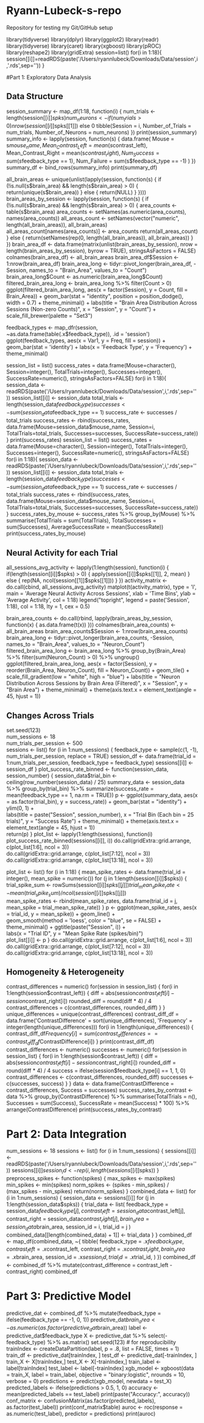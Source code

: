 # Ryann-Lubeck-s-repo
Repository for testing my Git/GitHub setup


library(tidyverse)
library(dplyr)
library(ggplot2)
library(readr)
library(tidyverse)
library(caret) 
library(xgboost)
library(pROC)
library(reshape2)
library(gridExtra)
session=list()
for(i in 1:18){
  session[[i]]=readRDS(paste('/Users/ryannlubeck/Downloads/Data/session',i,'.rds',sep=''))
}

#Part 1: Exploratory Data Analysis
## Data Structure
session_summary <- map_df(1:18, function(i) {
  num_trials <- length(session[[i]]$spks)
  num_neurons <- if(num_trials > 0) nrow(session[[i]]$spks[[1]]) else 0
  tibble(Session = i, 
         Number_of_Trials = num_trials, 
         Number_of_Neurons = num_neurons)
})
print(session_summary)
summary_info <- lapply(session, function(s) {
  data.frame(
    Mouse = s$mouse_name,
    Mean_Contrast_Left = mean(s$contrast_left),
    Mean_Contrast_Right = mean(s$contrast_right),
    Num_Success = sum(s$feedback_type == 1),
    Num_Failure = sum(s$feedback_type == -1)
  )
})
summary_df <- bind_rows(summary_info)
print(summary_df)

all_brain_areas <- unique(unlist(lapply(session, function(s) {
  if (!is.null(s$brain_area) && length(s$brain_area) > 0) {
    return(unique(s$brain_area))
  } else {
    return(NULL)
  }
})))
brain_areas_by_session <- lapply(session, function(s) {
  if (!is.null(s$brain_area) && length(s$brain_area) > 0) {
    area_counts <- table(s$brain_area)
    area_counts <- setNames(as.numeric(area_counts), names(area_counts))
    all_areas_count <- setNames(vector("numeric", length(all_brain_areas)), all_brain_areas)
    all_areas_count[names(area_counts)] <- area_counts
    return(all_areas_count)
  } else {
    return(setNames(rep(0, length(all_brain_areas)), all_brain_areas))
  }
})
brain_area_df <- data.frame(matrix(unlist(brain_areas_by_session), nrow = length(brain_areas_by_session), byrow = TRUE), stringsAsFactors = FALSE)
colnames(brain_area_df) <- all_brain_areas
brain_area_df$Session <- 1:nrow(brain_area_df)
brain_area_long <- tidyr::pivot_longer(brain_area_df, -Session, names_to = "Brain_Area", values_to = "Count")
brain_area_long$Count <- as.numeric(brain_area_long$Count)
filtered_brain_area_long <- brain_area_long %>%
  filter(Count > 0)
ggplot(filtered_brain_area_long, aes(x = factor(Session), y = Count, fill = Brain_Area)) +
  geom_bar(stat = "identity", position = position_dodge(), width = 0.7) +
  theme_minimal() +
  labs(title = "Brain Area Distribution Across Sessions (Non-zero Counts)", x = "Session", y = "Count") +
  scale_fill_brewer(palette = "Set3")
  
feedback_types <- map_dfr(session, ~as.data.frame(table(.x$feedback_type)), .id = 'session')
ggplot(feedback_types, aes(x = Var1, y = Freq, fill = session)) + 
  geom_bar(stat = 'identity') +
  labs(x = 'Feedback Type', y = 'Frequency') +
  theme_minimal()
  
session_list = list()
success_rates = data.frame(Mouse=character(), Session=integer(), TotalTrials=integer(), Successes=integer(), SuccessRate=numeric(), stringsAsFactors=FALSE)
for(i in 1:18){
    session_data <- readRDS(paste('/Users/ryannlubeck/Downloads/Data/session',i,'.rds',sep=''))
    session_list[[i]] <- session_data
    total_trials <- length(session_data$feedback_type)
    successes <- sum(session_data$feedback_type == 1)
    success_rate <- successes / total_trials
    success_rates <- rbind(success_rates, data.frame(Mouse=session_data$mouse_name, 
                                                     Session=i, 
                                                     TotalTrials=total_trials, 
                                                     Successes=successes, 
                                                     SuccessRate=success_rate))
}
print(success_rates)
session_list = list()
success_rates = data.frame(Mouse=character(), Session=integer(), TotalTrials=integer(), Successes=integer(), SuccessRate=numeric(), stringsAsFactors=FALSE)
for(i in 1:18){
    session_data <- readRDS(paste('/Users/ryannlubeck/Downloads/Data/session',i,'.rds',sep=''))
    session_list[[i]] <- session_data
    total_trials <- length(session_data$feedback_type)
    successes <- sum(session_data$feedback_type == 1)
    success_rate <- successes / total_trials
    success_rates <- rbind(success_rates, data.frame(Mouse=session_data$mouse_name, 
                                                     Session=i, 
                                                     TotalTrials=total_trials, 
                                                     Successes=successes, 
                                                     SuccessRate=success_rate))
}
success_rates_by_mouse <- success_rates %>%
  group_by(Mouse) %>%
  summarise(TotalTrials = sum(TotalTrials),
            TotalSuccesses = sum(Successes),
            AverageSuccessRate = mean(SuccessRate))
print(success_rates_by_mouse)

## Neural Activity for each Trial

all_sessions_avg_activity <- lapply(1:length(session), function(i) {
  if(length(session[[i]]$spks) > 0) {
    apply(session[[i]]$spks[[1]], 2, mean) 
  } else {
    rep(NA, ncol(session[[1]]$spks[[1]])) 
  }
})
activity_matrix <- do.call(cbind, all_sessions_avg_activity)
matplot(t(activity_matrix), type = 'l', main = 'Average Neural Activity Across Sessions', xlab = 'Time Bins', ylab = 'Average Activity', col = 1:18)
legend("topright", legend = paste('Session', 1:18), col = 1:18, lty = 1, cex = 0.5)

brain_area_counts <- do.call(rbind, lapply(brain_areas_by_session, function(x) {
    as.data.frame(t(x))
}))
colnames(brain_area_counts) <- all_brain_areas
brain_area_counts$Session <- 1:nrow(brain_area_counts)
brain_area_long <- tidyr::pivot_longer(brain_area_counts, -Session, names_to = "Brain_Area", values_to = "Neuron_Count")
filtered_brain_area_long <- brain_area_long %>%
  group_by(Brain_Area) %>%
  filter(sum(Neuron_Count) > 0) %>%
  ungroup()
ggplot(filtered_brain_area_long, aes(x = factor(Session), y = reorder(Brain_Area, Neuron_Count), fill = Neuron_Count)) +
  geom_tile() + 
  scale_fill_gradient(low = "white", high = "blue") + 
  labs(title = "Neuron Distribution Across Sessions by Brain Area (Filtered)", x = "Session", y = "Brain Area") +
  theme_minimal() +
  theme(axis.text.x = element_text(angle = 45, hjust = 1)) 
  
## Changes Across Trials
set.seed(123)  
num_sessions <- 18  
num_trials_per_session <- 500  
sessions <- list()
for (i in 1:num_sessions) {
  feedback_type <- sample(c(1, -1), num_trials_per_session, replace = TRUE)
  session_df <- data.frame(trial_id = 1:num_trials_per_session, feedback_type = feedback_type)
  sessions[[i]] <- session_df
}
plot_success_rate_binned <- function(session_data, session_number) {
  session_data$trial_bin <- ceiling(row_number(session_data) / 25)
  summary_data <- session_data %>%
    group_by(trial_bin) %>%
    summarize(success_rate = mean(feedback_type == 1, na.rm = TRUE))
  p <- ggplot(summary_data, aes(x = as.factor(trial_bin), y = success_rate)) +
    geom_bar(stat = "identity") +
    ylim(0, 1) +  
    labs(title = paste("Session", session_number), x = "Trial Bin (Each bin = 25 trials)", y = "Success Rate") +
    theme_minimal() +
    theme(axis.text.x = element_text(angle = 45, hjust = 1))  
  return(p)
}
plot_list <- lapply(1:length(sessions), function(i) plot_success_rate_binned(sessions[[i]], i))
do.call(gridExtra::grid.arrange, c(plot_list[1:6], ncol = 3))  
do.call(gridExtra::grid.arrange, c(plot_list[7:12], ncol = 3))  
do.call(gridExtra::grid.arrange, c(plot_list[13:18], ncol = 3)) 

plot_list <- list()
for (i in 1:18) {
    mean_spike_rates <- data.frame(trial_id = integer(), mean_spike = numeric())
    for (j in 1:length(session[[i]]$spks)) {
        trial_spike_sum <- rowSums(session[[i]]$spks[[j]])  
        trial_mean_spike_rate <- mean(trial_spike_sum) / ncol(session[[i]]$spks[[j]])  
        mean_spike_rates <- rbind(mean_spike_rates, data.frame(trial_id = j, mean_spike = trial_mean_spike_rate))
    }
    p <- ggplot(mean_spike_rates, aes(x = trial_id, y = mean_spike)) +
        geom_line() +  
        geom_smooth(method = 'loess', color = "blue", se = FALSE) +  
        theme_minimal() +
        ggtitle(paste("Session", i)) +  
        labs(x = "Trial ID", y = "Mean Spike Rate (spikes/bin)")  
    plot_list[[i]] <- p
}
do.call(gridExtra::grid.arrange, c(plot_list[1:6], ncol = 3))  
do.call(gridExtra::grid.arrange, c(plot_list[7:12], ncol = 3))  
do.call(gridExtra::grid.arrange, c(plot_list[13:18], ncol = 3)) 

## Homogeneity & Heterogeneity 
contrast_differences = numeric()
for(session in session_list) {
    for(i in 1:length(session$contrast_left)) {
        diff = abs(session$contrast_left[i] - session$contrast_right[i])
        rounded_diff = round(diff * 4) / 4 
        contrast_differences = c(contrast_differences, rounded_diff)
    }
}
unique_differences = unique(contrast_differences)
contrast_diff_df = data.frame('ContrastDifference' = sort(unique_differences), 'Frequency' = integer(length(unique_differences)))
for(i in 1:length(unique_differences)) {
    contrast_diff_df$Frequency[i] = sum(contrast_differences == contrast_diff_df$ContrastDifference[i])
}
print(contrast_diff_df)
contrast_differences <- numeric()
successes <- numeric()
for(session in session_list) {
    for(i in 1:length(session$contrast_left)) {
        diff = abs(session$contrast_left[i] - session$contrast_right[i])
        rounded_diff = round(diff * 4) / 4 
        success = ifelse(session$feedback_type[i] == 1, 1, 0) 
        contrast_differences <- c(contrast_differences, rounded_diff)
        successes <- c(successes, success)
    }
}
data <- data.frame(ContrastDifference = contrast_differences, Success = successes)
success_rates_by_contrast <- data %>%
  group_by(ContrastDifference) %>%
  summarise(TotalTrials = n(),
            Successes = sum(Success),
            SuccessRate = mean(Success) * 100) %>% 
  arrange(ContrastDifference)
print(success_rates_by_contrast)

# Part 2: Data Integration
num_sessions <- 18
sessions <- list()
for (i in 1:num_sessions) {
  sessions[[i]] <- readRDS(paste('/Users/ryannlubeck/Downloads/Data/session',i,'.rds',sep=''))
  sessions[[i]]$session_id <- rep(i, length(sessions[[i]]$spks))
}
preprocess_spikes <- function(spikes) {
  max_spikes <- max(spikes)
  min_spikes <- min(spikes)
  norm_spikes <- (spikes - min_spikes) / (max_spikes - min_spikes)
  return(norm_spikes)
}
combined_data <- list()
for (i in 1:num_sessions) {
  session_data <- sessions[[i]]
  for (j in 1:length(session_data$spks)) {
    trial_data <- list(
      feedback_type = session_data$feedback_type[j],
      contrast_left = session_data$contrast_left[j],
      contrast_right = session_data$contrast_right[j],
      brain_area = session_data$brain_area,
      session_id = i,
      trial_id = j
    )
    combined_data[[length(combined_data) + 1]] <- trial_data
  }
}
combined_df <- map_df(combined_data, ~{
  tibble(
    feedback_type = .x$feedback_type,
    contrast_left = .x$contrast_left,
    contrast_right = .x$contrast_right,
    brain_area = .x$brain_area,
    session_id = .x$session_id,
    trial_id = .x$trial_id,
  )
})
combined_df <- combined_df %>%
  mutate(contrast_difference = contrast_left - contrast_right)
combined_df

# Part 3: Predictive Model
predictive_dat <- combined_df %>% 
  mutate(feedback_type = ifelse(feedback_type == -1, 0, 1))
predictive_dat$brain_area <- as.numeric(as.factor(predictive_dat$brain_area))
label <- predictive_dat$feedback_type
X <- predictive_dat %>% select(-feedback_type) %>% as.matrix()
set.seed(123) # for reproducibility
trainIndex <- createDataPartition(label, p = .8, list = FALSE, times = 1)
train_df <- predictive_dat[trainIndex, ]
test_df <- predictive_dat[-trainIndex, ]
train_X <- X[trainIndex,]
test_X <- X[-trainIndex,]
train_label <- label[trainIndex]
test_label <- label[-trainIndex]
xgb_model <- xgboost(data = train_X, label = train_label, objective = "binary:logistic", nrounds = 10, verbose = 0)
predictions <- predict(xgb_model, newdata = test_X)
predicted_labels <- ifelse(predictions > 0.5, 1, 0)
accuracy <- mean(predicted_labels == test_label)
print(paste("Accuracy:", accuracy))
conf_matrix <- confusionMatrix(as.factor(predicted_labels), as.factor(test_label))
print(conf_matrix$table)
auroc <- roc(response = as.numeric(test_label), predictor = predictions)
print(auroc)
  
  
  
  
  
  
  
